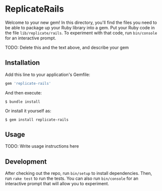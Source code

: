 # ReplicateRails

Welcome to your new gem! In this directory, you'll find the files you need to be able to package up your Ruby library into a gem. Put your Ruby code in the file `lib/replicate/rails`. To experiment with that code, run `bin/console` for an interactive prompt.

TODO: Delete this and the text above, and describe your gem

## Installation

Add this line to your application's Gemfile:

```ruby
gem 'replicate-rails'
```

And then execute:

    $ bundle install

Or install it yourself as:

    $ gem install replicate-rails

## Usage

TODO: Write usage instructions here

## Development

After checking out the repo, run `bin/setup` to install dependencies. Then, run `rake test` to run the tests. You can also run `bin/console` for an interactive prompt that will allow you to experiment.

